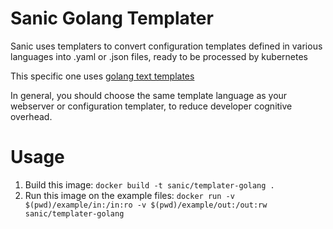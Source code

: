 # Sanic Golang Templater

Sanic uses templaters to convert configuration templates defined in various languages into .yaml or .json files, ready to be processed by kubernetes

This specific one uses [golang text templates](https://tip.golang.org/pkg/text/template/)

In general, you should choose the same template language as your webserver or configuration templater, to reduce developer cognitive overhead.

# Usage

1. Build this image: `docker build -t sanic/templater-golang .`
2. Run this image on the example files: `docker run -v $(pwd)/example/in:/in:ro -v $(pwd)/example/out:/out:rw sanic/templater-golang`